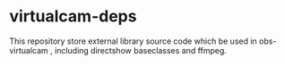 # virtualcam-deps
This repository store external library source code  which be used in obs-virtualcam , including directshow baseclasses and ffmpeg.
